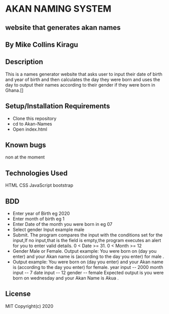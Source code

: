 
# AKAN NAMING SYSTEM
##  website that generates akan names

## By Mike Collins Kiragu

## Description
This is a names generator website that asks user to input their date of birth and year of birth and then calculates the day they were born and uses the day to output their names according to their gender if they were born in Ghana.[]

## Setup/Installation Requirements
* Clone this repository
* cd to Akan-Names
* Open index.html

## Known bugs
non at the moment

## Technologies Used
HTML CSS JavaScript bootstrap

## BDD
* Enter year of Birth eg 2020
* Enter month of birth eg 1
* Enter Date of the month you were born in eg 07
* Select gender Input example male
* Submit. The program compares the input with the conditions set for the input,If no input,that is the field is empty,the program executes an alert for you to enter valid details.
 0 < Date >= 31. 0 < Month >= 12
* Gender Male or Female. Output example: You were born on (day you enter) and your Akan name is (according to the day you enter) for male .
* Output example: You were born on (day you enter) and your Akan name is (according to the day you enter) for female.
year input -- 2000 month input -- 7 date input -- 12 gender -- female Expected output is you were born on wednesday and your Akan Name is Akua .

## License
MIT Copyright(c) 2020